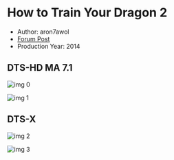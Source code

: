 # How to Train Your Dragon 2

* Author: aron7awol
* [Forum Post](https://www.avsforum.com/threads/bass-eq-for-filtered-movies.2995212/post-56825620)
* Production Year: 2014

## DTS-HD MA 7.1

![img 0](https://fanart.tv/fanart/movies/82702/moviethumb/how-to-train-your-dragon-2-578193864a4a1.jpg)

![img 1](https://i.imgur.com/JSYhweM.png)

## DTS-X

![img 2](https://i.imgur.com/G2Wf7MJ.jpg)

![img 3](https://i.imgur.com/3VsWPpP.jpg)

